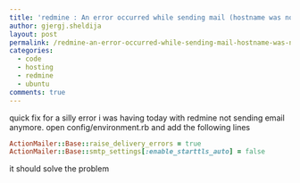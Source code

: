 ```yaml
---
title: 'redmine : An error occurred while sending mail (hostname was not match with the server certificate)'
author: gjergj.sheldija
layout: post
permalink: /redmine-an-error-occurred-while-sending-mail-hostname-was-not-match-with-the-server-certificate/
categories:
  - code
  - hosting
  - redmine
  - ubuntu
comments: true
---
```

quick fix for a silly error i was having today with redmine not sending email anymore. 
open config/environment.rb and add the following lines
```ruby
ActionMailer::Base::raise_delivery_errors = true
ActionMailer::Base::smtp_settings[:enable_starttls_auto] = false 
```
it should solve the problem
